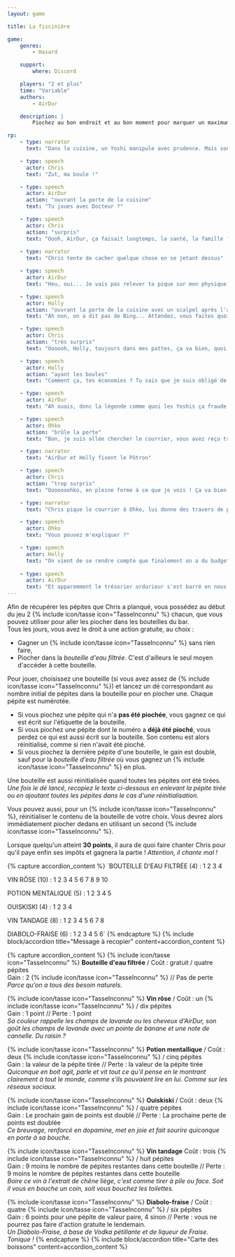 ```yaml
---
layout: game

title: La fiscinière

game:
    genres:
        - Hasard

    support:
        where: Discord

    players: "2 et plus"
    time: "Variable"
    authors:
        - AirDur

    description: |
        Piochez au bon endroit et au bon moment pour marquer un maximum de points !

rp:
    - type: narrator
      text: "Dans la cuisine, un Yoshi manipule avec prudence. Mais son nez lui cache la vue"

    - type: speech
      actor: Chris
      text: "Zut, ma boule !"

    - type: speech
      actor: AirDur
      action: "ouvrant la porte de la cuisine"
      text: "Tu joues avec Docteur ?"

    - type: speech
      actor: Chris
      action: "surpris"
      text: "Oooh, AirDur, ça faisait longtemps, la santé, la famille ? T'as pas pris du muscle ? Ça te va bien - AH"
      
    - type: narrator
      text: "Chris tente de cacher quelque chose en se jetant dessus"  

    - type: speech
      actor: AirDur
      text: "Heu, oui... Je vais pas relever ta pique sur mon physique, j'ai effectivement pas pu faire d'exercice récemment puisque monsieur me fait faire le SAV chaque fois qu'un client enragé déboule."

    - type: speech
      actor: Holly
      action: "ouvrant la porte de la cuisine avec un scalpel après l'avoir anesthésiée"
      text: "Ah non, on a dit pas de Bing... Attendez, vous faites quoi avec la caisse à bouteilles et... Ce sont des pépites d'or ?"

    - type: speech
      actor: Chris
      action: "très surpris"
      text: "Oooooh, Holly, toujours dans mes pattes, ça va bien, quoi de huit - de neuf pardon ? Moi, absolument rien. Je ne mets absolument pas mes économies créées en faisant fondre nos fonds de caisse dans des bouteilles, tu serais pas un peu maboule ?"

    - type: speech
      actor: Holly
      action: "ayant les boules"
      text: "Comment ça, tes économies ? Tu sais que je suis obligé de mettre de mes fonds personnels tous les matins au cas-où l'inspection vient nous contrôler ?"

    - type: speech
      actor: AirDur
      text: "Ah ouais, donc la légende comme quoi les Yoshis ça fraude le FISC est fausse, en fait c'est pire. Bon, arrête tes bêtises et raboule"

    - type: speech
      actor: Ohko
      action: "brûle la porte"
      text: "Bon, je suis allée chercher le courrier, vous avez reçu trois lettres : un P, un Q et un R, un prospectus pour un bar à eau et une relance des impôts."

    - type: narrator
      text: "AirDur et Holly fixent le Pôtron"

    - type: speech
      actor: Chris
      action: "trop surpris"
      text: "Ooooooohko, en pleine forme à ce que je vois ! Ça va bien, la famille, les amis, la Suisse, tout ça ? Tu sais que les portes ça pousse pas sur les arbres ? Je t'enverrai un RIB. BON, faut que j'y aille, j'ai un ami qui m'invite à faire un Monopoly chez lui, salut salut..."

    - type: narrator
      text: "Chris pique le courrier à Ohko, lui donne des travers de porc caramélisés puis part en courant"

    - type: speech
      actor: Ohko
      text: "Vous pouvez m'expliquer ?"

    - type: speech
      actor: Holly
      text: "On vient de se rendre compte que finalement on a du budget."
      
    - type: speech
      actor: AirDur
      text: "Et apparemment le trésorier ordurieur s'est barré en nous laissant une barre. Champagne ?"
---
```


Afin de récupérer les pépites que Chris a planqué, vous possédez au début du jeu 2 {% include icon/tasse icon="TasseInconnu" %} chacun, que vous pouvez utiliser pour aller les piocher dans les bouteilles du bar.  
Tous les jours, vous avez le droit à une action gratuite, au choix : 
- Gagner un {% include icon/tasse icon="TasseInconnu" %} sans rien faire,
- Piocher dans la *bouteille d'eau filtrée*. C'est d'ailleurs le seul moyen d'accéder à cette bouteille.

Pour jouer, choisissez une bouteille (si vous avez assez de {% include icon/tasse icon="TasseInconnu" %}) et lancez un dé correspondant au nombre initial de pépites dans la bouteille pour en piocher une. Chaque pépite est numérotée.  
- Si vous piochez une pépite qui n'a **pas été piochée**, vous gagnez ce qui est écrit sur l'étiquette de la bouteille. 
- Si vous piochez une pépite dont le numéro a **déjà été pioché**, vous perdez ce qui est aussi écrit sur la bouteille. Son contenu est alors réinitialisé, comme si rien n'avait été pioché.
- Si vous piochez la dernière pépite d'une bouteille, le gain est doublé, sauf pour la *bouteille d'eau filtrée* où vous gagnez un {% include icon/tasse icon="TasseInconnu" %} en plus.

Une bouteille est aussi réinitialisée quand toutes les pépites ont été tirées.  
*Une fois le dé lancé, recopiez le texte ci-dessous en enlevant la pépite tirée ou en ajoutant toutes les pépites dans le cas d'une réinitialisation.*

Vous pouvez aussi, pour un {% include icon/tasse icon="TasseInconnu" %}, réinitialiser le contenu de la bouteille de votre choix. Vous devrez alors immédiatement piocher dedans en utilisant un second {% include icon/tasse icon="TasseInconnu" %}.

Lorsque quelqu'un atteint **30 points**, il aura de quoi faire chanter Chris pour qu'il paye enfin ses impôts et gagnera la partie !
*Attention, il chante mal !*

{% capture accordion_content %}
`BOUTEILLE D'EAU FILTRÉE (4) :  1  2  3  4

VIN RÔSE (10) :  1  2  3  4  5  6  7  8  9  10

POTION MENTALIQUE (5) :  1  2  3  4  5

OUISKISKI (4) :  1  2  3  4

VIN TANDAGE (8) :  1  2  3  4  5  6  7  8

DIABOLO-FRAISE (6) :  1  2  3  4  5  6`
{% endcapture %}
{% include block/accordion title="Message à recopier" content=accordion_content %}

{% capture accordion_content %}
{% include icon/tasse icon="TasseInconnu" %} **Bouteille d'eau filtrée** / Coût : gratuit / quatre pépites  
Gain : 2 {% include icon/tasse icon="TasseInconnu" %} // Pas de perte  
*Parce qu'on a tous des besoin naturels.*  

{% include icon/tasse icon="TasseInconnu" %} **Vin rôse** / Coût : un {% include icon/tasse icon="TasseInconnu" %} / dix pépites  
Gain : 1 point // Perte : 1 point  
*Sa couleur rappelle les champs de lavande ou les cheveux d'AirDur, son goût les champs de lavande avec un pointe de banane et une note de cannelle. Du raisin ?*  

{% include icon/tasse icon="TasseInconnu" %} **Potion mentallique**  / Coût : deux {% include icon/tasse icon="TasseInconnu" %} / cinq pépites  
Gain : la valeur de la pépite tirée // Perte : la valeur de la pépite tirée  
*Quiconque en boit agit, parle et vit tout ce qu'il pense en le montrant clairement à tout le monde, comme s'ils pouvaient lire en lui. Comme sur les réseaux sociaux.*  

{% include icon/tasse icon="TasseInconnu" %} **Ouiskiski** / Coût : deux {% include icon/tasse icon="TasseInconnu" %} / quatre pépites  
Gain : Le prochain gain de points est doublé // Perte : La prochaine perte de points est doublée  
*Ce breuvage, renforcé en dopamine, met en joie et fait sourire quiconque en porte à sa bouche.*  

{% include icon/tasse icon="TasseInconnu" %} **Vin tandage** Coût : trois {% include icon/tasse icon="TasseInconnu" %} / huit pépites  
Gain : 9 moins le nombre de pépites restantes dans cette bouteille // Perte : 9 moins le nombre de pépites restantes dans cette bouteille  
*Boire ce vin à l'extrait de chêne liège, c'est comme tirer à pile ou face. Soit il vous en bouche un coin, soit vous bouchez les toilettes.*  

{% include icon/tasse icon="TasseInconnu" %} **Diabolo-fraise** / Coût : quatre {% include icon/tasse icon="TasseInconnu" %} / six pépites  
Gain : 6 points pour une pépite de valeur paire, 4 sinon // Perte : vous ne pourrez pas faire d'action gratuite le lendemain.  
*Un Diabolo-Fraise, à base de Vodka pétillante et de liqueur de Fraise. Tonique !*
{% endcapture %}
{% include block/accordion title="Carte des boissons" content=accordion_content %}
